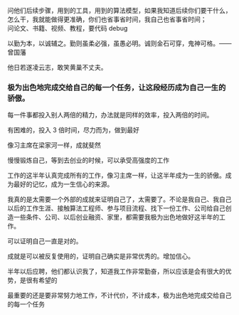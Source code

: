 
问他们后续步骤，用到的工具，用到的算法模型，如果我知道后续你们要干什么，怎么干，我就能做得更准确，你们也省事省时间，我自己也省事省时间；  
问论文、书籍、视频、教程，要代码 debug   


以勤为本，以诚辅之。勤则虽柔必强，虽愚必明。诚则金石可穿，鬼神可格。——曾国藩  

他日若遂凌云志，敢笑黄巢不丈夫。  

### 极为出色地完成交给自己的每一个任务，让这段经历成为自己一生的骄傲。  

每一件事都投入别人两倍的精力，办法就是同样的效率，投入两倍的时间。  

有困难的，投入 3 倍时间，尽力而为，做到最好  

像习主席在梁家河一样，成就斐然  

慢慢锻炼自己，等到去创业的时候，可以承受高强度的工作  

工作的这半年认真完成所有的工作，像习主席一样，让这半年成为一生的骄傲。成为最好的记忆，成为一生信心的来源。

我真的是太需要一个外部的成就来证明自己了，太需要了。不论是我自己、我自己以后的工作生涯、接触算法工程师、参与项目流程、找下一份工作、公司给自己创造一些条件、公司、以后创业融资、家里，都需要我极为出色地做好这半年的工作。  

可以证明自己一直是对的。  

成就是可以被反复使用的，证明自己确实是非常优秀的。增加信心。  




半年以后应聘，他们都认识我了，知道我工作非常勤奋，所以应该是会有很大的优势，是很有希望的  

最重要的还是要非常努力地工作，不计代价，不计成本，极为出色地完成交给自己的每一个任务  

